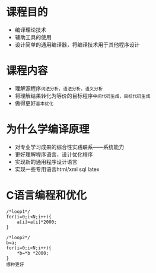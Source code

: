 # 课程目的

* 编译理论技术
* 辅助工具的使用
* 设计简单的通用编译器，将编译技术用于其他程序设计

# 课程内容

* 理解源程序`词法分析，语法分析，语义分析`
* 将理解结果转化为等价的目标程序`中间代码生成，目标代码生成`
* 做得更好`基本优化`

# 为什么学编译原理

* 对专业学习成果的综合性实践联系——系统能力
* 更好理解程序语言，设计优化程序
* 实现新的通用程序设计语言
* 实现一些专用语言html/xml sql latex 

# C语言编程和优化


```
/*loop1*/
for(i=0;i<N;i++){
    a[i]=a[i]*2000;
}

/*loop2*/
b=a;
for(i=0;i<N;i++){
    *b=*b *2000;
}
哪种更好
```






